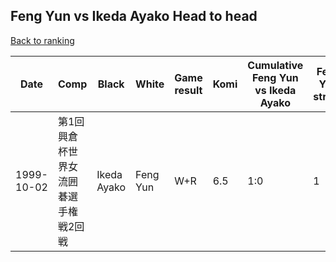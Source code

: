 ## Feng Yun vs Ikeda Ayako Head to head

[Back to ranking](../../index.md)




| **Date** | **Comp** | **Black** | **White** | **Game result** | **Komi** | **Cumulative Feng Yun vs Ikeda Ayako** | **Feng Yun streak** | **Ikeda Ayako streak** | 
| --- | --- | --- | --- | --- | --- | --- | --- | --- |
| 1999-10-02 | 第1回興倉杯世界女流囲碁選手権戦2回戦 | Ikeda Ayako | Feng Yun | W+R | 6.5 | 1:0 | 1 | 0 |




